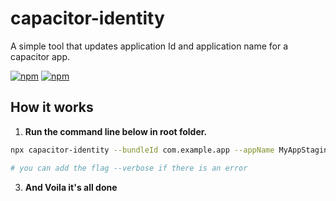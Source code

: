 # capacitor-identity

A simple tool that updates application Id and application name for a capacitor app.

[![npm](https://img.shields.io/npm/v/capacitor-identity.svg?maxAge=2592000?style=flat-square)](https://www.npmjs.com/package/capacitor-identity)
[![npm](https://img.shields.io/npm/dm/capacitor-identity.svg)](https://www.npmjs.com/package/capacitor-identity)

## How it works

1. **Run the command line below in root folder.**

```sh
npx capacitor-identity --bundleId com.example.app --appName MyAppStaging

# you can add the flag --verbose if there is an error
```

3. **And Voila it's all done**
